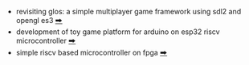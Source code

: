 * revisiting glos: a simple multiplayer game framework using sdl2 and opengl es3 [🠲](https://github.com/calint/glos)  
* development of toy game platform for arduino on esp32 riscv microcontroller [🠲](https://github.com/calint/bam)  
* simple riscv based microcontroller on fpga [🠲](https://github.com/calint/riscv)
